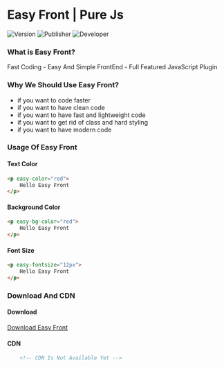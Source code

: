 # Easy Front | Pure Js
![Version](https://img.shields.io/badge/version-v1.0.0-red)
![Publisher](https://img.shields.io/badge/publisher-YasTech-blue)
![Developer](https://img.shields.io/badge/developer-Hossein%20Araghi-white)
### What is Easy Front?
Fast Coding - Easy And Simple FrontEnd - Full Featured JavaScript Plugin
### Why We Should Use Easy Front?
- if you want to code faster
- if you want to have clean code
- if you want to have fast and lightweight code
- if you want to get rid of class and hard styling
- if you want to have modern code
### Usage Of Easy Front
#### Text Color
```html
<p easy-color="red">
    Hello Easy Front
</p>
```
#### Background Color
```html
<p easy-bg-color="red">
    Hello Easy Front
</p>
```
#### Font Size
```html
<p easy-fontsize="12px">
    Hello Easy Front
</p>
```
### Download And CDN
#### Download
 <a href="https://raw.github.com/YasTechOrg/EasyFront-Purejs/blob/main/EasyFrontPure.js" download>Download Easy Front</a> <br/>
#### CDN
```html
    <!-- CDN Is Not Available Yet -->
```